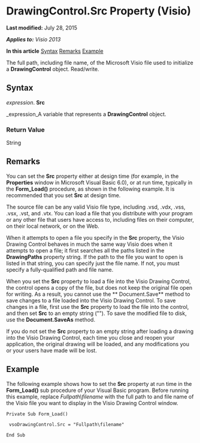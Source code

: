 
# DrawingControl.Src Property (Visio)

 **Last modified:** July 28, 2015

 _**Applies to:** Visio 2013_

 **In this article**
 [Syntax](#sectionSection0)
 [Remarks](#sectionSection1)
 [Example](#sectionSection2)


The full path, including file name, of the Microsoft Visio file used to initialize a  **DrawingControl** object. Read/write.

## Syntax
<a name="sectionSection0"> </a>

 _expression_. **Src**

 _expression_A variable that represents a  **DrawingControl** object.


### Return Value

String


## Remarks
<a name="sectionSection1"> </a>

You can set the  **Src** property either at design time (for example, in the **Properties** window in Microsoft Visual Basic 6.0), or at run time, typically in the **Form_Load()** procedure, as shown in the following example. It is recommended that you set **Src** at design time.

The source file can be any valid Visio file type, including .vsd, .vdx, .vss, .vsx, .vst, and .vtx. You can load a file that you distribute with your program or any other file that users have access to, including files on their computer, on their local network, or on the Web.

When it attempts to open a file you specify in the  **Src** property, the Visio Drawing Control behaves in much the same way Visio does when it attempts to open a file; it first searches all the paths listed in the **DrawingPaths** property string. If the path to the file you want to open is listed in that string, you can specify just the file name. If not, you must specify a fully-qualified path and file name.

When you set the  **Src** property to load a file into the Visio Drawing Control, the control opens a copy of the file, but does not keep the original file open for writing. As a result, you cannot use the ** Document.Save** method to save changes to a file loaded into the Visio Drawing Control. To save changes in a file, first use the **Src** property to load the file into the control, and then set **Src** to an empty string (""). To save the modified file to disk, use the **Document.SaveAs** method.

If you do not set the  **Src** property to an empty string after loading a drawing into the Visio Drawing Control, each time you close and reopen your application, the original drawing will be loaded, and any modifications you or your users have made will be lost.


## Example
<a name="sectionSection2"> </a>

The following example shows how to set the  **Src** property at run time in the **Form_Load()** sub procedure of your Visual Basic program. Before running this example, replace _Fullpath\filename_ with the full path to and file name of the Visio file you want to display in the Visio Drawing Control window.


```
Private Sub Form_Load() 
 
 vsoDrawingControl.Src = "Fullpath\filename" 
 
End Sub
```

